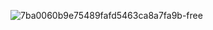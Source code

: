 


![7ba0060b9e75489fafd5463ca8a7fa9b-free](https://github.com/alekszolotoi/caz.io/assets/56313888/ead5deb6-de89-4d3c-a32d-4205cfc69889)
